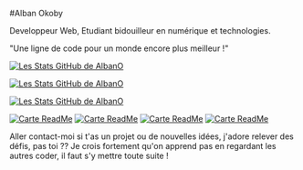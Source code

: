 #Alban Okoby

Developpeur Web, Etudiant bidouilleur en numérique et technologies.

"Une ligne de code pour un monde encore plus meilleur !"

[![Les Stats GitHub de AlbanO](https://github-readme-stats.vercel.app/api?username=alban-okoby&theme=highcontrast&show_icons=true&count_private=true&show_owner=true)](https://github.com/anuraghazra/github-readme-stats)


[![Les Stats GitHub de AlbanO](https://github-readme-stats.vercel.app/api/top-langs/?username=alban-okoby&theme=highcontrast&show_icons=true&layout=compact)](https://github.com/anuraghazra/github-readme-stats)

[![Les Stats GitHub de AlbanO](https://github-readme-stats.vercel.app/api?username=alban-okoby&theme=highcontrast&show_icons=true&repo=github-readme-stats&show_owner=true)](https://github.com/anuraghazra/github-readme-stats)


[![Carte ReadMe](https://github-readme-stats.vercel.app/api/pin/?username=alban-okoby&repo=cidabali)](https://github.com/anuraghazra/github-readme-stats)
[![Carte ReadMe](https://github-readme-stats.vercel.app/api/pin/?username=alban-okoby&repo=reactJs)](https://github.com/anuraghazra/github-readme-stats)
[![Carte ReadMe](https://github-readme-stats.vercel.app/api/pin/?username=alban-okoby&repo=small-cauldron)](https://github.com/anuraghazra/github-readme-stats)
[![Carte ReadMe](https://github-readme-stats.vercel.app/api/pin/?username=alban-okoby&repo=moukiprojet)](https://github.com/anuraghazra/github-readme-stats)


Aller contact-moi si t'as un projet ou de nouvelles idées, j'adore relever des défis, pas toi ?? Je crois fortement qu'on apprend pas en regardant les autres coder, il faut s'y mettre toute suite !
